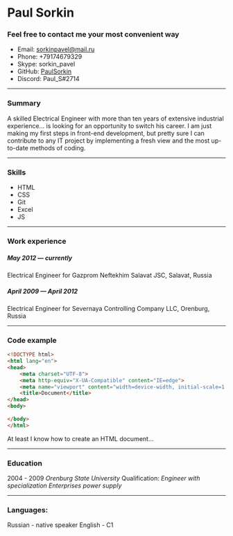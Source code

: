 # Paul Sorkin

### Feel free to contact me your most convenient way
* Email: sorkinpavel@mail.ru
* Phone: +79174679329
* Skype: sorkin_pavel
* GitHub: [PaulSorkin](https://github.com/PaulSorkin)
* Discord: Paul_S#2714
****
### Summary
A skilled Electrical Engineer with more than ten years of extensive industrial experience... is looking for an opportunity to switch his career. I am just making my first steps in front-end development, but pretty sure I can contribute to any IT project by implementing a fresh view and the most up-to-date methods of coding.
****
### Skills
* HTML
* CSS
* Git
* Excel
* JS
* ****
### Work experience

##### May 2012 — currently
Electrical Engineer for Gazprom Neftekhim Salavat JSC, Salavat, Russia

##### April 2009 — April 2012
Electrical Engineer for Severnaya Controlling Company LLC, Orenburg, Russia
***********
### Code example
```html
<!DOCTYPE html>
<html lang="en">
<head>
    <meta charset="UTF-8">
    <meta http-equiv="X-UA-Compatible" content="IE=edge">
    <meta name="viewport" content="width=device-width, initial-scale=1.0">
    <title>Document</title>
</head>
<body>
    
</body>
</html>
```
At least I know how to create an HTML document...
*****
### Education
2004 - 2009 *Orenburg State University*
Qualification: *Engineer with specialization Enterprises power supply*
*****
### Languages:
Russian - native speaker
English - C1
